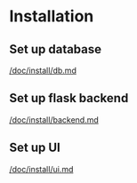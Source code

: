 # Installation

## Set up database
[/doc/install/db.md](/doc/install/db.md)

## Set up flask backend
[/doc/install/backend.md](/doc/install/backend.md)

## Set up UI
[/doc/install/ui.md](/doc/install/ui.md)
